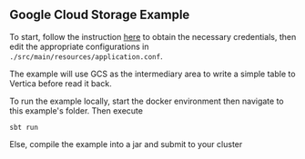 ## Google Cloud Storage Example

To start, follow the instruction [here](https://github.com/vertica/spark-connector/blob/main/GCSUserManual.md)
to obtain the necessary credentials, then edit the appropriate configurations in `./src/main/resources/application.conf`.

The example will use GCS as the intermediary area to write a simple table to Vertica before read it back.

To run the example locally, start the docker environment then navigate to this example's folder. Then execute
```
sbt run
```

Else, compile the example into a jar and submit to your cluster

